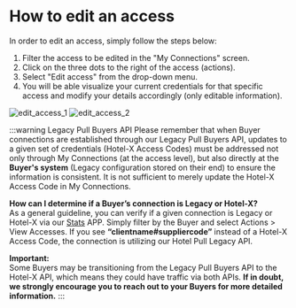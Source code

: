 ﻿---
sidebar_position: 4
---

# How to edit an access

In order to edit an access, simply follow the steps below:

1. Filter the access to be edited in the "My Connections" screen.
1. Click on the three dots to the right of the access (actions).
1. Select "Edit access" from the drop-down menu.
1. You will be able visualize your current credentials for that specific access and modify your details accordingly (only editable information).

![edit_access_1](https://storage.travelgate.com/kbase/edit_access_1.jpg)
![edit_access_2](https://storage.travelgate.com/kbase/edit_access_2.jpg)

:::warning Legacy Pull Buyers API
Please remember that when Buyer connections are established through our Legacy Pull Buyers API, updates to a given set of credentials (Hotel-X Access Codes) must be addressed not only through My Connections (at the access level), but also directly at the **Buyer's system** (Legacy configuration stored on their end) to ensure the information is consistent. It is not sufficient to merely update the Hotel-X Access Code in My Connections.

**How can I determine if a Buyer’s connection is Legacy or Hotel-X?**  
As a general guideline, you can verify if a given connection is Legacy or Hotel-X via our [Stats](/kb/apps/monitoring-apps/stats/stats-connectivity-dashboard) APP. Simply filter by the Buyer and select Actions > View Accesses. If you see **“clientname#suppliercode”** instead of a Hotel-X Access Code, the connection is utilizing our Hotel Pull Legacy API.

**Important:**  
Some Buyers may be transitioning from the Legacy Pull Buyers API to the Hotel-X API, which means they could have traffic via both APIs. **If in doubt, we strongly encourage you to reach out to your Buyers for more detailed information.**
:::